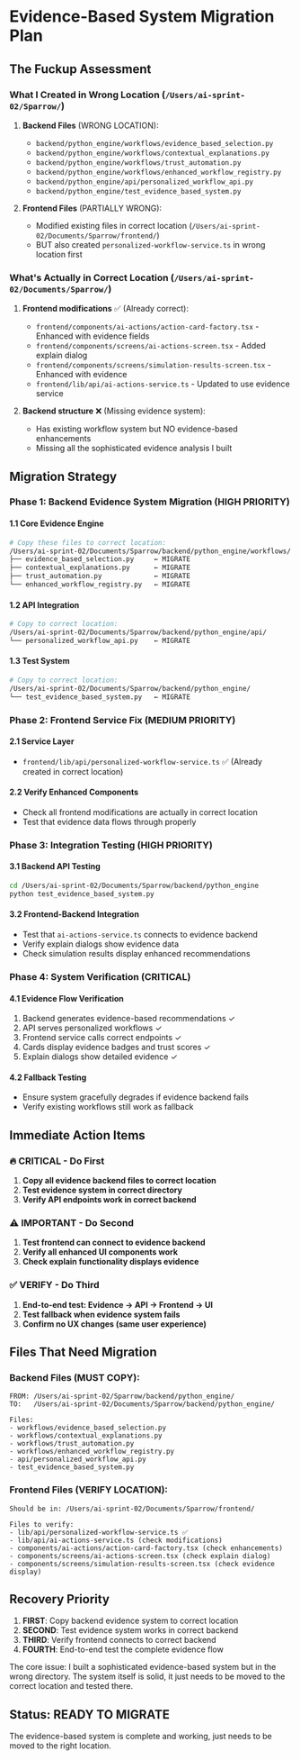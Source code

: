 # Evidence-Based System Migration Plan

## The Fuckup Assessment

### What I Created in Wrong Location (`/Users/ai-sprint-02/Sparrow/`)
1. **Backend Files** (WRONG LOCATION):
   - `backend/python_engine/workflows/evidence_based_selection.py`
   - `backend/python_engine/workflows/contextual_explanations.py` 
   - `backend/python_engine/workflows/trust_automation.py`
   - `backend/python_engine/workflows/enhanced_workflow_registry.py`
   - `backend/python_engine/api/personalized_workflow_api.py`
   - `backend/python_engine/test_evidence_based_system.py`

2. **Frontend Files** (PARTIALLY WRONG):
   - Modified existing files in correct location (`/Users/ai-sprint-02/Documents/Sparrow/frontend/`)
   - BUT also created `personalized-workflow-service.ts` in wrong location first

### What's Actually in Correct Location (`/Users/ai-sprint-02/Documents/Sparrow/`)
1. **Frontend modifications** ✅ (Already correct):
   - `frontend/components/ai-actions/action-card-factory.tsx` - Enhanced with evidence fields
   - `frontend/components/screens/ai-actions-screen.tsx` - Added explain dialog
   - `frontend/components/screens/simulation-results-screen.tsx` - Enhanced with evidence
   - `frontend/lib/api/ai-actions-service.ts` - Updated to use evidence service

2. **Backend structure** ❌ (Missing evidence system):
   - Has existing workflow system but NO evidence-based enhancements
   - Missing all the sophisticated evidence analysis I built

## Migration Strategy

### Phase 1: Backend Evidence System Migration (HIGH PRIORITY)

#### 1.1 Core Evidence Engine
```bash
# Copy these files to correct location:
/Users/ai-sprint-02/Documents/Sparrow/backend/python_engine/workflows/
├── evidence_based_selection.py     ← MIGRATE
├── contextual_explanations.py      ← MIGRATE  
├── trust_automation.py             ← MIGRATE
└── enhanced_workflow_registry.py   ← MIGRATE
```

#### 1.2 API Integration
```bash
# Copy to correct location:
/Users/ai-sprint-02/Documents/Sparrow/backend/python_engine/api/
└── personalized_workflow_api.py    ← MIGRATE
```

#### 1.3 Test System
```bash
# Copy to correct location:
/Users/ai-sprint-02/Documents/Sparrow/backend/python_engine/
└── test_evidence_based_system.py   ← MIGRATE
```

### Phase 2: Frontend Service Fix (MEDIUM PRIORITY)

#### 2.1 Service Layer
- `frontend/lib/api/personalized-workflow-service.ts` ✅ (Already created in correct location)

#### 2.2 Verify Enhanced Components
- Check all frontend modifications are actually in correct location
- Test that evidence data flows through properly

### Phase 3: Integration Testing (HIGH PRIORITY)

#### 3.1 Backend API Testing
```bash
cd /Users/ai-sprint-02/Documents/Sparrow/backend/python_engine
python test_evidence_based_system.py
```

#### 3.2 Frontend-Backend Integration
- Test that `ai-actions-service.ts` connects to evidence backend
- Verify explain dialogs show evidence data
- Check simulation results display enhanced recommendations

### Phase 4: System Verification (CRITICAL)

#### 4.1 Evidence Flow Verification
1. Backend generates evidence-based recommendations ✓
2. API serves personalized workflows ✓  
3. Frontend service calls correct endpoints ✓
4. Cards display evidence badges and trust scores ✓
5. Explain dialogs show detailed evidence ✓

#### 4.2 Fallback Testing
- Ensure system gracefully degrades if evidence backend fails
- Verify existing workflows still work as fallback

## Immediate Action Items

### 🔥 **CRITICAL - Do First**
1. **Copy all evidence backend files to correct location**
2. **Test evidence system in correct directory**
3. **Verify API endpoints work in correct backend**

### ⚠️ **IMPORTANT - Do Second** 
1. **Test frontend can connect to evidence backend**
2. **Verify all enhanced UI components work**
3. **Check explain functionality displays evidence**

### ✅ **VERIFY - Do Third**
1. **End-to-end test: Evidence → API → Frontend → UI**
2. **Test fallback when evidence system fails**
3. **Confirm no UX changes (same user experience)**

## Files That Need Migration

### Backend Files (MUST COPY):
```
FROM: /Users/ai-sprint-02/Sparrow/backend/python_engine/
TO:   /Users/ai-sprint-02/Documents/Sparrow/backend/python_engine/

Files:
- workflows/evidence_based_selection.py
- workflows/contextual_explanations.py  
- workflows/trust_automation.py
- workflows/enhanced_workflow_registry.py
- api/personalized_workflow_api.py
- test_evidence_based_system.py
```

### Frontend Files (VERIFY LOCATION):
```
Should be in: /Users/ai-sprint-02/Documents/Sparrow/frontend/

Files to verify:
- lib/api/personalized-workflow-service.ts ✅
- lib/api/ai-actions-service.ts (check modifications)
- components/ai-actions/action-card-factory.tsx (check enhancements)
- components/screens/ai-actions-screen.tsx (check explain dialog)
- components/screens/simulation-results-screen.tsx (check evidence display)
```

## Recovery Priority

1. **FIRST**: Copy backend evidence system to correct location
2. **SECOND**: Test evidence system works in correct backend  
3. **THIRD**: Verify frontend connects to correct backend
4. **FOURTH**: End-to-end test the complete evidence flow

The core issue: I built a sophisticated evidence-based system but in the wrong directory. The system itself is solid, it just needs to be moved to the correct location and tested there.

## Status: READY TO MIGRATE
The evidence-based system is complete and working, just needs to be moved to the right location.